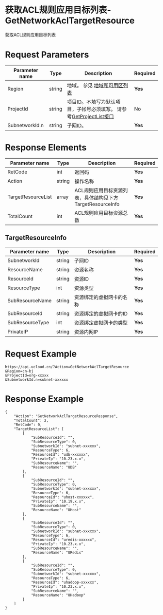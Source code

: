 # 获取ACL规则应用目标列表-GetNetworkAclTargetResource

获取ACL规则应用目标列表

# Request Parameters
|Parameter name|Type|Description|Required|
|---|---|---|---|
|Region|string|地域。 参见 [地域和可用区列表](api/summary/regionlist)|**Yes**|
|ProjectId|string|项目ID。不填写为默认项目，子帐号必须填写。 请参考[GetProjectList接口](api/summary/get_project_list)|No|
|SubnetworkId.n|string|子网ID。|**Yes**|

# Response Elements
|Parameter name|Type|Description|Required|
|---|---|---|---|
|RetCode|int|返回码|**Yes**|
|Action|string|操作名称|**Yes**|
|TargetResourceList|array|ACL规则应用目标资源列表，具体结构见下方TargetResourceInfo|**Yes**|
|TotalCount|int|ACL规则应用目标资源总数|**Yes**|

## TargetResourceInfo
|Parameter name|Type|Description|Required|
|---|---|---|---|
|SubnetworkId|string|子网ID|**Yes**|
|ResourceName|string|资源名称|**Yes**|
|ResourceId|string|资源ID|**Yes**|
|ResourceType|int|资源类型|**Yes**|
|SubResourceName|string|资源绑定的虚拟网卡的名称|**Yes**|
|SubResourceId|string|资源绑定的虚拟网卡的ID|**Yes**|
|SubResourceType|int|资源绑定虚拟网卡的类型|**Yes**|
|PrivateIP|string|资源内网IP|**Yes**|

# Request Example
```
https://api.ucloud.cn/?Action=GetNetworkAclTargetResource
&Region=cn-bj
&ProjectId=org-xxxxx
&SubnetworkId.n=subnet-xxxxxx
```

# Response Example
```
{
    "Action": "GetNetworkAclTargetResourceResponse", 
    "TotalCount": 2, 
    "RetCode": 0, 
    "TargetResourceList": [
        {
            "SubResourceId": "", 
            "SubResourceType": 0, 
            "SubnetworkId": "subnet-xxxxxx", 
            "ResourceType": 6, 
            "ResourceId": "udb-xxxxxx", 
            "PrivateIp": "10.23.x.x", 
            "SubResourceName": "", 
            "ResourceName": "UDB"
        }, 
        {
            "SubResourceId": "", 
            "SubResourceType": 0, 
            "SubnetworkId": "subnet-xxxxxx", 
            "ResourceType": 6, 
            "ResourceId": "uhost-xxxxxx", 
            "PrivateIp": "10.19.x.x", 
            "SubResourceName": "", 
            "ResourceName": "UHost"
        }, 
        {
            "SubResourceId": "", 
            "SubResourceType": 0, 
            "SubnetworkId": "subnet-xxxxxx", 
            "ResourceType": 6, 
            "ResourceId": "uredis-xxxxxx", 
            "PrivateIp": "10.23.x.x", 
            "SubResourceName": "", 
            "ResourceName": "URedis"
        }, 
        {
            "SubResourceId": "", 
            "SubResourceType": 0, 
            "SubnetworkId": "subnet-xxxxxx", 
            "ResourceType": 6, 
            "ResourceId": "uhadoop-xxxxxx", 
            "PrivateIp": "10.23.x.x", 
            "SubResourceName": "", 
            "ResourceName": "UHadoop"
        }
    ]
}
```

